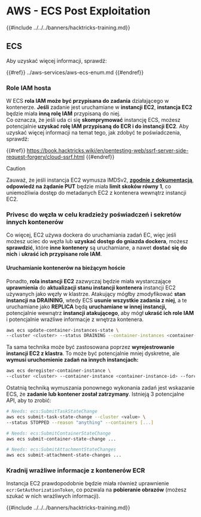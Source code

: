 # AWS - ECS Post Exploitation

{{#include ../../../banners/hacktricks-training.md}}

## ECS

Aby uzyskać więcej informacji, sprawdź:

{{#ref}}
../aws-services/aws-ecs-enum.md
{{#endref}}

### Role IAM hosta

W ECS **rola IAM może być przypisana do zadania** działającego w kontenerze. **Jeśli** zadanie jest uruchamiane w **instancji EC2**, **instancja EC2** będzie miała **inną rolę IAM** przypisaną do niej.\
Co oznacza, że jeśli uda ci się **skomprymować** instancję ECS, możesz potencjalnie **uzyskać rolę IAM przypisaną do ECR i do instancji EC2**. Aby uzyskać więcej informacji na temat tego, jak zdobyć te poświadczenia, sprawdź:

{{#ref}}
https://book.hacktricks.wiki/en/pentesting-web/ssrf-server-side-request-forgery/cloud-ssrf.html
{{#endref}}

> [!CAUTION]
> Zauważ, że jeśli instancja EC2 wymusza IMDSv2, [**zgodnie z dokumentacją**](https://docs.aws.amazon.com/AWSEC2/latest/UserGuide/instance-metadata-v2-how-it-works.html), **odpowiedź na żądanie PUT** będzie miała **limit skoków równy 1**, co uniemożliwia dostęp do metadanych EC2 z kontenera wewnątrz instancji EC2.

### Privesc do węzła w celu kradzieży poświadczeń i sekretów innych kontenerów

Co więcej, EC2 używa dockera do uruchamiania zadań EC, więc jeśli możesz uciec do węzła lub **uzyskać dostęp do gniazda dockera**, możesz **sprawdzić**, które **inne kontenery** są uruchamiane, a nawet **dostać się do nich** i **ukraść ich przypisane role IAM**.

#### Uruchamianie kontenerów na bieżącym hoście

Ponadto, **rola instancji EC2** zazwyczaj będzie miała wystarczające **uprawnienia** do **aktualizacji stanu instancji kontenera** instancji EC2 używanych jako węzły w klastrze. Atakujący mógłby zmodyfikować **stan instancji na DRAINING**, wtedy ECS **usunie wszystkie zadania z niej**, a te uruchamiane jako **REPLICA** będą **uruchamiane w innej instancji,** potencjalnie wewnątrz **instancji atakującego**, aby mógł **ukraść ich role IAM** i potencjalnie wrażliwe informacje z wnętrza kontenera.
```bash
aws ecs update-container-instances-state \
--cluster <cluster> --status DRAINING --container-instances <container-instance-id>
```
Ta sama technika może być zastosowana poprzez **wyrejestrowanie instancji EC2 z klastra**. To może być potencjalnie mniej dyskretne, ale **wymusi uruchomienie zadań na innych instancjach:**
```bash
aws ecs deregister-container-instance \
--cluster <cluster> --container-instance <container-instance-id> --force
```
Ostatnią techniką wymuszania ponownego wykonania zadań jest wskazanie ECS, że **zadanie lub kontener został zatrzymany**. Istnieją 3 potencjalne API, aby to zrobić:
```bash
# Needs: ecs:SubmitTaskStateChange
aws ecs submit-task-state-change --cluster <value> \
--status STOPPED --reason "anything" --containers [...]

# Needs: ecs:SubmitContainerStateChange
aws ecs submit-container-state-change ...

# Needs: ecs:SubmitAttachmentStateChanges
aws ecs submit-attachment-state-changes ...
```
### Kradnij wrażliwe informacje z kontenerów ECR

Instancja EC2 prawdopodobnie będzie miała również uprawnienie `ecr:GetAuthorizationToken`, co pozwala na **pobieranie obrazów** (możesz szukać w nich wrażliwych informacji).

{{#include ../../../banners/hacktricks-training.md}}
